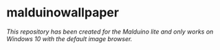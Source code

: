 # malduinowallpaper
*This repository has been created for the Malduino lite and only works on Windows 10 with the default image browser.*
